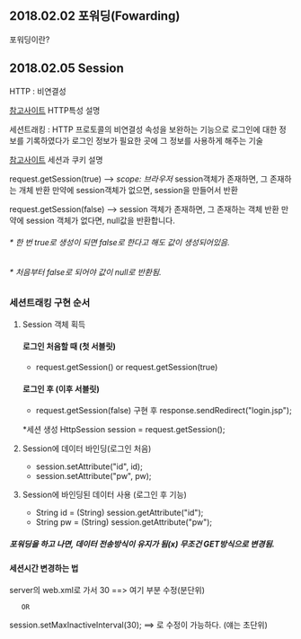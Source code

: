 ## 2018.02.02 포워딩(Fowarding)

포워딩이란?


## 2018.02.05 Session

HTTP : 비연결성

[참고사이트](https://m.blog.naver.com/PostView.nhn?blogId=bluegriffin&logNo=40071262638&proxyReferer=https%3A%2F%2Fwww.google.co.kr%2F) HTTP특성 설명

세션트래킹 : HTTP 프로토콜의 비연결성 속성을 보완하는 기능으로 
             로그인에 대한 정보를 기록하였다가 로그인 정보가 
             필요한 곳에 그 정보를 사용하게 해주는 기술

[참고사이트](http://yoyojyv.tistory.com/29) 세션과 쿠키 설명

request.getSession(true) --> *scope: 브라우저*
			     session객체가 존재하면, 그 존재하는 개체 반환
	                     만약에 session객체가 없으면, session을 만들어서 반환

request.getSession(false) --> session 객체가 존재하면, 그 존재하는 객체 반환
			       만약에 session 객체가 없다면, null값을 반환합니다.

###### * 한 번 true로 생성이 되면 false로 한다고 해도 값이 생성되어있음.
###### * 처음부터 false로 되어야 값이 null로 반환됨.

### 세션트래킹 구현 순서
1. Session 객체 획득
   #### 로그인 처음할 때 (첫 서블릿)
   * request.getSession() or request.getSession(true)
   
   #### 로그인 후 (이후 서블릿)
   * request.getSession(false) 구현 후 response.sendRedirect("login.jsp");

   *세션 생성
   HttpSession session = request.getSession();

2. Session에 데이터 바인딩(로그인 처음)
   * session.setAttribute("id", id);
   * session.setAttribute("pw", pw);


3. Session에 바인딩된 데이터 사용 (로그인 후 기능)
   * String id = (String) session.getAttribute("id");
   * String pw = (String) session.getAttribute("pw");

##### 포워딩을 하고 나면, 데이터 전송방식이 유지가 됨(x) 무조건 GET방식으로 변경됨.


#### 세션시간 변경하는 법
server의 web.xml로 가서 
    <session-config>
        <session-timeout>30</session-timeout>  ==> 여기 부분 수정(분단위)
    </session-config>     

       OR

session.setMaxInactiveInterval(30); ==> 로 수정이 가능하다. (얘는 초단위)
